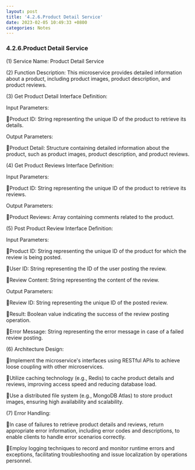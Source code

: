 ```yaml
---
layout: post
title: '4.2.6.Product Detail Service'
date: 2023-02-05 10:49:33 +0800
categories: Notes
---
```


### 4.2.6.Product Detail Service

(1) Service Name: Product Detail Service

(2) Function Description: This microservice provides detailed information about a product, including product images, product description, and product reviews.

(3) Get Product Detail Interface Definition:

Input Parameters:

Product ID: String representing the unique ID of the product to retrieve its details.

Output Parameters:

Product Detail: Structure containing detailed information about the product, such as product images, product description, and product reviews.

(4) Get Product Reviews Interface Definition:

Input Parameters:

Product ID: String representing the unique ID of the product to retrieve its reviews.

Output Parameters:

Product Reviews: Array containing comments related to the product.

(5) Post Product Review Interface Definition:

Input Parameters:

Product ID: String representing the unique ID of the product for which the review is being posted.

User ID: String representing the ID of the user posting the review.

Review Content: String representing the content of the review.

Output Parameters:

Review ID: String representing the unique ID of the posted review.

Result: Boolean value indicating the success of the review posting operation.

Error Message: String representing the error message in case of a failed review posting.

(6) Architecture Design:

Implement the microservice's interfaces using RESTful APIs to achieve loose coupling with other microservices.

Utilize caching technology (e.g., Redis) to cache product details and reviews, improving access speed and reducing database load.

Use a distributed file system (e.g., MongoDB Atlas) to store product images, ensuring high availability and scalability.

(7) Error Handling:

In case of failures to retrieve product details and reviews, return appropriate error information, including error codes and descriptions, to enable clients to handle error scenarios correctly.

Employ logging techniques to record and monitor runtime errors and exceptions, facilitating troubleshooting and issue localization by operations personnel.
